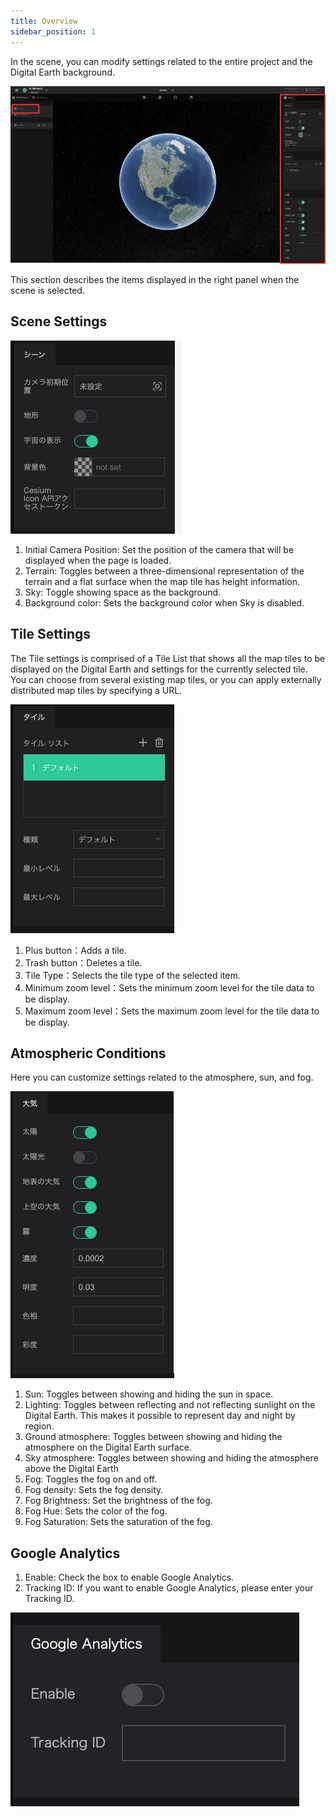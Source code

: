 ```yaml
---
title: Overview
sidebar_position: 1
---
```


In the scene, you can modify settings related to the entire project and the Digital Earth background.

![](./img/1_001.png)

This section describes the items displayed in the right panel when the scene is selected.

## Scene Settings

![](./img/1_002.png)

1. Initial Camera Position: Set the position of the camera that will be displayed when the page is loaded.
2. Terrain: Toggles between a three-dimensional representation of the terrain and a flat surface when the map tile has height information.
3. Sky: Toggle showing space as the background.
4. Background color: Sets the background color when Sky is disabled.

## Tile Settings

The Tile settings is comprised of a Tile List that shows all the map tiles to be displayed on the Digital Earth and settings for the currently selected tile. You can choose from several existing map tiles, or you can apply externally distributed map tiles by specifying a URL.

![](./img/1_003.png)

1. Plus button：Adds a tile.
2. Trash button：Deletes a tile.
3. Tile Type：Selects the tile type of the selected item.
4. Minimum zoom level：Sets the minimum zoom level for the tile data to be display.
5. Maximum zoom level：Sets the maximum zoom level for the tile data to be display.

## Atmospheric Conditions

Here you can customize settings related to the atmosphere, sun, and fog.

![](./img/1_004.png)

1. Sun: Toggles between showing and hiding the sun in space.
2. Lighting: Toggles between reflecting and not reflecting sunlight on the Digital Earth. This makes it possible to represent day and night by region.
3. Ground atmosphere: Toggles between showing and hiding the atmosphere on the Digital Earth surface.
4. Sky atmosphere: Toggles between showing and hiding the atmosphere above the Digital Earth
5. Fog: Toggles the fog on and off.
6. Fog density: Sets the fog density.
7. Fog Brightness: Set the brightness of the fog.
8. Fog Hue: Sets the color of the fog.
9. Fog Saturation: Sets the saturation of the fog.

## Google Analytics

1. Enable: Check the box to enable Google Analytics. 
2. Tracking ID: If you want to enable Google Analytics, please enter your Tracking ID.

![](./img/1_005.png)